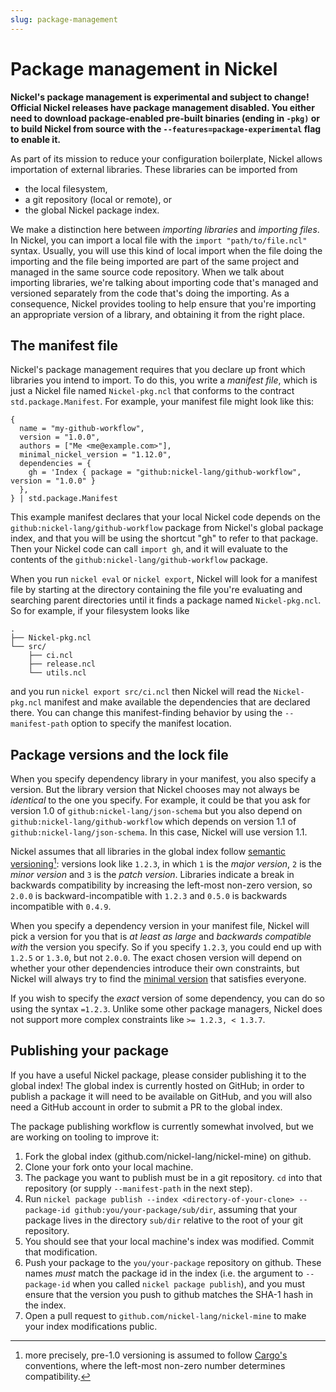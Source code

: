 ```yaml
---
slug: package-management
---
```


# Package management in Nickel

**Nickel's package management is experimental and subject to change! Official
Nickel releases have package management disabled. You either need to download
package-enabled pre-built binaries (ending in `-pkg)` or to build Nickel from
source with the `--features=package-experimental` flag to enable it.**

As part of its mission to reduce your configuration boilerplate, Nickel allows
importation of external libraries. These libraries can be imported from

- the local filesystem,
- a git repository (local or remote), or
- the global Nickel package index.

We make a distinction here between *importing libraries* and *importing files*.
In Nickel, you can import a local file with the `import "path/to/file.ncl"`
syntax. Usually, you will use this kind of local import when the file doing the
importing and the file being imported are part of the same project and managed
in the same source code repository. When we talk about importing libraries,
we're talking about importing code that's managed and versioned separately from
the code that's doing the importing. As a consequence, Nickel provides tooling
to help ensure that you're importing an appropriate version of a library, and
obtaining it from the right place.

## The manifest file

Nickel's package management requires that you declare up front which libraries
you intend to import. To do this, you write a *manifest file*, which is just a
Nickel file named `Nickel-pkg.ncl` that conforms to the contract
`std.package.Manifest`. For example, your manifest file might look like this:

```nickel
{
  name = "my-github-workflow",
  version = "1.0.0",
  authors = ["Me <me@example.com>"],
  minimal_nickel_version = "1.12.0",
  dependencies = {
    gh = 'Index { package = "github:nickel-lang/github-workflow", version = "1.0.0" }
  },
} | std.package.Manifest
```

This example manifest declares that your local Nickel code depends on the
`github:nickel-lang/github-workflow` package from Nickel's global package index,
and that you will be using the shortcut "gh" to refer to that package. Then your
Nickel code can call `import gh`, and it will evaluate to the contents of the
`github:nickel-lang/github-workflow` package.

When you run `nickel eval` or `nickel export`, Nickel will look for a manifest
file by starting at the directory containing the file you're evaluating and
searching parent directories until it finds a package named `Nickel-pkg.ncl`. So
for example, if your filesystem looks like

```text
.
├── Nickel-pkg.ncl
└── src/
    ├── ci.ncl
    ├── release.ncl
    └── utils.ncl
```

and you run `nickel export src/ci.ncl` then Nickel will read the `Nickel-pkg.ncl`
manifest and make available the dependencies that are declared there.
You can change this manifest-finding behavior by using the `--manifest-path` option
to specify the manifest location.

## Package versions and the lock file

When you specify dependency library in your manifest, you also specify a
version. But the library version that Nickel chooses may not always be
*identical* to the one you specify. For example, it could be that you ask for
version 1.0 of `github:nickel-lang/json-schema` but you also depend on
`github:nickel-lang/github-workflow` which depends on version 1.1 of
`github:nickel-lang/json-schema`. In this case, Nickel will use version 1.1.

Nickel assumes that all libraries in the global index follow [semantic
versioning](https://semver.org)[^cargo]: versions look like `1.2.3`, in which
`1` is the *major version*, `2` is the *minor version* and `3` is the *patch
version*. Libraries indicate a break in backwards compatibility by increasing
the left-most non-zero version, so `2.0.0` is backward-incompatible with `1.2.3`
and `0.5.0` is backwards incompatible with `0.4.9`.

[^cargo]: more precisely, pre-1.0 versioning is assumed to follow
    [Cargo's](https://doc.rust-lang.org/cargo/reference/manifest.html#the-version-field)
    conventions, where the left-most non-zero number determines compatibility.

When you specify a dependency version in your manifest file, Nickel will pick a
version for you that is *at least as large* and *backwards compatible with* the
version you specify. So if you specify `1.2.3`, you could end up with `1.2.5` or
`1.3.0`, but not `2.0.0`. The exact chosen version will depend on whether your
other dependencies introduce their own constraints, but Nickel will always try
to find the [minimal version](https://research.swtch.com/vgo-mvs) that satisfies
everyone.

If you wish to specify the *exact* version of some dependency, you can do so
using the syntax `=1.2.3`. Unlike some other package managers, Nickel does not
support more complex constraints like `>= 1.2.3, < 1.3.7`.

<!-- TODO: write about the lock file -->

## Publishing your package

If you have a useful Nickel package, please consider publishing it to the global
index! The global index is currently hosted on GitHub; in order to publish a package
it will need to be available on GitHub, and you will also need a GitHub account
in order to submit a PR to the global index.

The package publishing workflow is currently somewhat involved, but we are working
on tooling to improve it:

1. Fork the global index (github.com/nickel-lang/nickel-mine) on github.
2. Clone your fork onto your local machine.
3. The package you want to publish must be in a git repository.
   `cd` into that repository (or supply `--manifest-path` in the next step).
4. Run `nickel package publish --index <directory-of-your-clone> --package-id github:you/your-package/sub/dir`,
   assuming that your package lives in the directory `sub/dir` relative to the
   root of your git repository.
5. You should see that your local machine's index was modified. Commit that
   modification.
6. Push your package to the `you/your-package` repository on github. These
   names *must* match the package id in the index (i.e. the argument to `--package-id`
   when you called `nickel package publish`), and you must ensure that
   the version you push to github matches the SHA-1 hash in the index.
7. Open a pull request to `github.com/nickel-lang/nickel-mine` to make your
   index modifications public.
